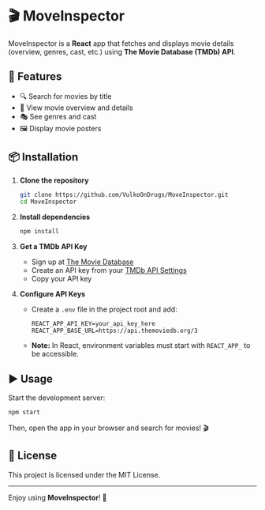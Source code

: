 # 🎬 MoveInspector  

MoveInspector is a **React** app that fetches and displays movie details (overview, genres, cast, etc.) using **The Movie Database (TMDb) API**.  

## 🚀 Features  

- 🔍 Search for movies by title  
- 📖 View movie overview and details  
- 🎭 See genres and cast  
- 🖼️ Display movie posters  

## 📦 Installation  

1. **Clone the repository**  
   ```bash
   git clone https://github.com/VulkoOnDrugs/MoveInspector.git
   cd MoveInspector
   ```

2. **Install dependencies**  
   ```bash
   npm install  
   ```

3. **Get a TMDb API Key**  
   - Sign up at [The Movie Database](https://www.themoviedb.org/)  
   - Create an API key from your [TMDb API Settings](https://www.themoviedb.org/settings/api)  
   - Copy your API key  

4. **Configure API Keys**  
   - Create a `.env` file in the project root and add:  
     ```env
     REACT_APP_API_KEY=your_api_key_here
     REACT_APP_BASE_URL=https://api.themoviedb.org/3
     ```  
   - **Note:** In React, environment variables must start with `REACT_APP_` to be accessible.  

## ▶️ Usage  

Start the development server:  
```bash
npm start  
```

Then, open the app in your browser and search for movies! 🎬  

## 📜 License  

This project is licensed under the MIT License.  

---

Enjoy using **MoveInspector**! 🚀  
